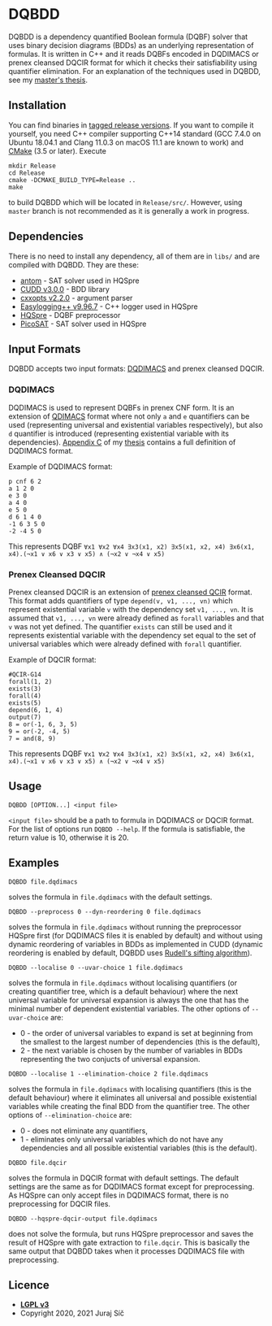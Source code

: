 # DQBDD

DQBDD is a dependency quantified Boolean formula (DQBF) solver that uses binary decision diagrams (BDDs) as an underlying representation of formulas. It is written in C++ and it reads DQBFs encoded in DQDIMACS or prenex cleansed DQCIR format for which it checks their satisfiability using quantifier elimination. For an explanation of the techniques used in DQBDD, see my [master's thesis](https://is.muni.cz/th/prexv/).

## Installation

You can find binaries in [tagged release versions](https://github.com/jurajsic/DQBDD/releases). If you want to compile it yourself, you need C++ compiler supporting C++14 standard (GCC 7.4.0 on Ubuntu 18.04.1 and Clang 11.0.3 on macOS 11.1 are known to work) and [CMake](https://cmake.org/) (3.5 or later). Execute 
```
mkdir Release
cd Release
cmake -DCMAKE_BUILD_TYPE=Release ..
make
```
to build DQBDD which will be located in `Release/src/`. However, using `master` branch is not recommended as it is generally a work in progress.

## Dependencies
There is no need to install any dependency, all of them are in `libs/` and are compiled with DQBDD. They are these:
- [antom](https://projects.informatik.uni-freiburg.de/projects/antom) - SAT solver used in HQSpre
- [CUDD v3.0.0](https://github.com/ivmai/cudd) - BDD library
- [cxxopts v2.2.0](https://github.com/jarro2783/cxxopts) - argument parser
- [Easylogging++ v9.96.7](https://github.com/zuhd-org/easyloggingpp) - C++ logger used in HQSpre
- [HQSpre](https://abs.informatik.uni-freiburg.de/src/projects_view.php?projectID=21) - DQBF preprocessor
- [PicoSAT](http://fmv.jku.at/picosat/) - SAT solver used in HQSpre

## Input Formats

DQBDD accepts two input formats: [DQDIMACS](https://doi.org/10.29007/1s5k) and prenex cleansed DQCIR.

### DQDIMACS

DQDIMACS is used to represent DQBFs in prenex CNF form. It is an extension of [QDIMACS](http://www.qbflib.org/qdimacs.html) format where not only `a` and `e` quantifiers can be used (representing universal and existential variables respectively), but also `d` quantifier is introduced (representing existential variable with its dependencies). [Appendix C](https://is.muni.cz/th/prexv/thesis.pdf#appendix.C) of my [thesis](https://is.muni.cz/th/prexv/) contains a full definition of DQDIMACS format.

Example of DQDIMACS format:
```
p cnf 6 2
a 1 2 0
e 3 0
a 4 0
e 5 0
d 6 1 4 0
-1 6 3 5 0
-2 -4 5 0
```
This represents DQBF `∀x1 ∀x2 ∀x4 ∃x3(x1, x2) ∃x5(x1, x2, x4) ∃x6(x1, x4).(¬x1 ∨ x6 ∨ x3 ∨ x5) ∧ (¬x2 ∨ ¬x4 ∨ x5)`

### Prenex Cleansed DQCIR

Prenex cleansed DQCIR is an extension of [prenex cleansed QCIR](http://www.qbflib.org/qcir.pdf) format. This format adds quantifiers of type `depend(v, v1, ..., vn)` which represent existential variable `v` with the dependency set `v1, ..., vn`. It is assumed that `v1, ..., vn` were already defined as `forall` variables and that `v` was not yet defined. The quantifier `exists` can still be used and it represents existential variable with the dependency set equal to the set of universal variables which were already defined with `forall` quantifier.

Example of DQCIR format:
```
#QCIR-G14 
forall(1, 2)
exists(3)
forall(4)
exists(5)
depend(6, 1, 4)
output(7)
8 = or(-1, 6, 3, 5)
9 = or(-2, -4, 5)
7 = and(8, 9)
```
This represents DQBF `∀x1 ∀x2 ∀x4 ∃x3(x1, x2) ∃x5(x1, x2, x4) ∃x6(x1, x4).(¬x1 ∨ x6 ∨ x3 ∨ x5) ∧ (¬x2 ∨ ¬x4 ∨ x5)`

## Usage

    DQBDD [OPTION...] <input file>

`<input file>` should be a path to formula in DQDIMACS or DQCIR format. For the list of options run `DQBDD --help`. If the formula is satisfiable, the return value is 10, otherwise it is 20.

## Examples

```
DQBDD file.dqdimacs
```
solves the formula in `file.dqdimacs` with the default settings.

```
DQBDD --preprocess 0 --dyn-reordering 0 file.dqdimacs
```
solves the formula in `file.dqdimacs` without running the preprocessor HQSpre first (for DQDIMACS files it is enabled by default) and without using dynamic reordering of variables in BDDs as implemented in CUDD (dynamic reordering is enabled by default, DQBDD uses [Rudell's sifting algorithm](https://ieeexplore.ieee.org/document/580029)).

```
DQBDD --localise 0 --uvar-choice 1 file.dqdimacs
```
solves the formula in `file.dqdimacs` without localising quantifiers (or creating quantifier tree, which is a default behaviour) where the next universal variable for universal expansion is always the one that has the minimal number of dependent existential variables. The other options of `--uvar-choice` are:
- 0 - the order of universal variables to expand is set at beginning from the smallest to the largest number of dependencies (this is the default),
- 2 - the next variable is chosen by the number of variables in BDDs representing the two conjucts of universal expansion.

```
DQBDD --localise 1 --elimination-choice 2 file.dqdimacs
```
solves the formula in `file.dqdimacs` with localising quantifiers (this is the default behaviour) where it eliminates all universal and possible existential variables while creating the final BDD from the quantifier tree. The other options of `--elimination-choice` are:
- 0 - does not eliminate any quantifiers,
- 1 - eliminates only universal variables which do not have any dependencies and all possible existential variables (this is the default).

```
DQBDD file.dqcir
```
solves the formula in DQCIR format with default settings. The default settings are the same as for DQDIMACS format except for preprocessing. As HQSpre can only accept files in DQDIMACS format, there is no preprocessing for DQCIR files.

```
DQBDD --hqspre-dqcir-output file.dqdimacs
```
does not solve the formula, but runs HQSpre preprocessor and saves the result of HQSpre with gate extraction to `file.dqcir`. This is basically the same output that DQBDD takes when it processes DQDIMACS file with preprocessing.

## Licence

- **[LGPL v3](https://www.gnu.org/licenses/lgpl-3.0.en.html)**
- Copyright 2020, 2021 Juraj Síč

